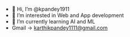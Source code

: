 - 👋 Hi, I’m @kpandey1911
- 👀 I’m interested in Web and App development
- 🌱 I’m currently learning AI and ML
- Gmail -> karthikpandey1111@gmail.com
<!---
kpandey1911/kpandey1911 is a ✨ special ✨ repository because its `README.md` (this file) appears on your GitHub profile.
You can click the Preview link to take a look at your changes.
--->
